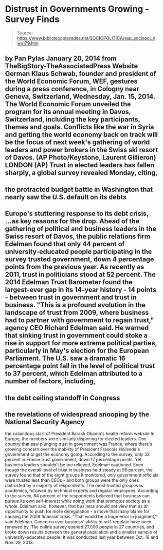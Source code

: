 # Distrust in Governments Growing - Survey Finds

> Source: https://www.bibliotecapleyades.net/SOCIOPOLITICA/esp_sociopol_nwo179.htm

by Pan Pylas
January 20, 2014
from
TheBigStory-TheAssociatedPress Website
German
Klaus
Schwab, founder and president of the World Economic
Forum, WEF, gestures during a press conference, in
Cologny near Geneva, Switzerland, Wednesday, Jan.
15, 2014.
The World
Economic Forum unveiled the program for
its annual meeting in Davos,
Switzerland, including the key participants, themes
and goals.
Conflicts like
the war in Syria
and getting the world economy back on track will be
the focus of next week's gathering of world leaders
and power brokers in the Swiss ski resort of Davos.
(AP
Photo/Keystone, Laurent Gillieron)
LONDON (AP)
Trust in elected leaders has fallen sharply, a
global survey revealed Monday, citing,
-
the protracted budget battle in
Washington that nearly saw the U.S. default on its debts
-
Europe's stuttering response to its debt
crisis,
...as key reasons for the drop.
Ahead of the gathering of political and business leaders in the Swiss resort
of Davos, the
public relations firm Edelman found that
only 44 percent of university-educated people participating in the survey
trusted government, down 4 percentage points from the previous year.
As recently as 2011, trust in politicians stood
at 52 percent.
The
2014 Edelman Trust Barometer found the
largest-ever gap in its 14-year history - 14 points - between trust in
government and trust in business.
"This is a profound evolution in the
landscape of trust from 2009, where business had to partner with
government to regain trust," agency CEO Richard Edelman said.
He warned that sinking trust in government could
stoke a rise in support for more extreme political parties, particularly in
May's election for the European Parliament.
The U.S. saw a dramatic 16 percentage point fall in the level of political
trust to 37 percent, which Edelman attributed to a number of factors,
including,
-
the debt ceiling standoff in Congress
-
the revelations of widespread snooping
by the National Security Agency
-
the calamitous start of President
Barack Obama's health reform website
In Europe, the numbers were similarly
dispiriting for elected leaders.
One country that saw plunging trust in government was France, where there's
growing concern over the inability of President Francois Hollande's
government to get the economy going. According to the survey, only 32
percent in France trust government, down 17 percentage points.
Yet business leaders shouldn't be too relieved, Edelman cautioned.
Even though the overall level of trust in business held steady at 58
percent, the survey found that of the eight groups it monitored, only
government officials were trusted less than CEOs - and both groups were the
only ones distrusted by a majority of respondents.
The most trusted group was academics, followed
by technical experts and regular employees.
According to the survey, 84 percent of the respondents believed that
business can pursue its own self-interest while doing work that promotes
society as a whole.
Edelman said, however, that business should not
view that as an opportunity to push for more deregulation - a move that many
blame for causing the 2008 financial crisis.
"That would be a huge error in judgment,"
said Edelman.
Concerns over business' ability to self-regulate
have been renewed by,
The online survey queried 27,000 people in 27
countries, and broke down results between the general population and a
smaller sample of university-educated people.
It was conducted last year between Oct. 16 and
Nov. 29, 2013.
